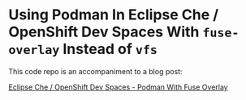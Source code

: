# Using Podman In Eclipse Che / OpenShift Dev Spaces With `fuse-overlay` Instead of `vfs`

This code repo is an accompaniment to a blog post:

[Eclipse Che / OpenShift Dev Spaces - Podman With Fuse Overlay](https://upstreamwithoutapaddle.com/blog%20post/2023/08/08/Podman-In-Dev-Spaces-With-Fuse-Overlay.html)
